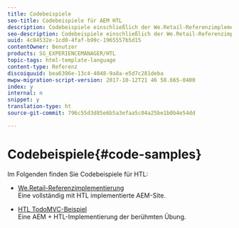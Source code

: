 ```yaml
---
title: Codebeispiele
seo-title: Codebeispiele für AEM HTL
description: Codebeispiele einschließlich der We.Retail-Referenzimplementierung
seo-description: Codebeispiele einschließlich der We.Retail-Referenzimplementierung
uuid: 4c84532e-1cd0-4faf-b99c-1965557b5d15
contentOwner: Benutzer
products: SG_EXPERIENCEMANAGER/HTL
topic-tags: html-template-language
content-type: Referenz
discoiquuid: bea6396e-13c4-4048-9a8a-e5d7c281deba
mwpw-migration-script-version: 2017-10-12T21 46 58.665-0400
index: y
internal: n
snippet: y
translation-type: ht
source-git-commit: 796c55d3d85e6b5a3efaa5c04a25be1b0b4e54dd

---
```



# Codebeispiele{#code-samples}

Im Folgenden finden Sie Codebeispiele für HTL:

* [We.Retail-Referenzimplementierung](https://helpx.adobe.com/de/experience-manager/6-4/sites/developing/using/we-retail)\
   Eine vollständig mit HTL implementierte AEM-Site.

* [HTL TodoMVC-Beispiel](https://github.com/Adobe-Marketing-Cloud/aem-sightly-sample-todomvc)\
   Eine AEM + HTL-Implementierung der berühmten Übung.
